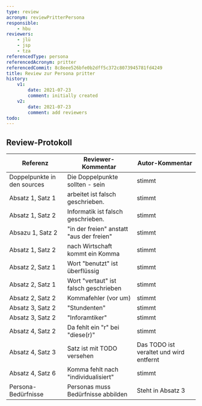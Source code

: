```yaml
---
type: review
acronym: reviewPritterPersona
responsible:
    - hbu
reviewers:
    - jlü
    - jsp
    - tza
referencedType: persona
referencedAcronym: pritter
referencedCommit: 8c8eee526bfe0b2dff5c372c8073945781fd4249
title: Review zur Persona pritter
history:
    v1:
        date: 2021-07-23
        comment: initially created
    v2:
        date: 2021-07-23
        comment: add reviewers
todo:
---
```


## Review-Protokoll

| Referenz | Reviewer-Kommentar | Autor-Kommentar |
|------------|------------------|-----------------|
| Doppelpunkte in den sources | Die Doppelpunkte sollten - sein | stimmt |
| Absatz 1, Satz 1 | arbeitet ist falsch geschrieben. | stimmt |
| Absatz 1, Satz 2 | Informatik ist falsch geschrieben. | stimmt |
| Absazu 1, Satz 2 | "in der freien" anstatt "aus der freien" | stimmt |
| Absatz 1, Satz 2 | nach Wirtschaft kommt ein Komma | stimmt |
| Absatz 2, Satz 1 | Wort "benutzt" ist überflüssig | stimmt |
| Absatz 2, Satz 1 | Wort "vertaut" ist falsch geschrieben | stimmt |
| Absatz 2, Satz 2 | Kommafehler (vor um) | stimmt |
| Absatz 3, Satz 2 | "Stundenten" | stimmt |
| Absatz 3, Satz 2 | "Inforamtiker" | stimmt  |
| Absatz 4, Satz 2 | Da fehlt ein "r" bei "diese(r)" | stimmt |
| Absatz 4, Satz 3 | Satz ist mit TODO versehen | Das TODO ist veraltet und wird entfernt |
| Absatz 4, Satz 6 | Komma fehlt nach "individualisiert" | stimmt |
| Persona-Bedürfnisse | Personas muss Bedürfnisse abbilden | Steht in Absatz 3 |
